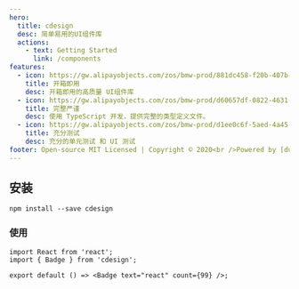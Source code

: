 ```yaml
---
hero:
  title: cdesign
  desc: 简单易用的UI组件库
  actions:
    - text: Getting Started
      link: /components
features:
  - icon: https://gw.alipayobjects.com/zos/bmw-prod/881dc458-f20b-407b-947a-95104b5ec82b/k79dm8ih_w144_h144.png
    title: 开箱即用
    desc: 开箱即用的高质量 UI组件库
  - icon: https://gw.alipayobjects.com/zos/bmw-prod/d60657df-0822-4631-9d7c-e7a869c2f21c/k79dmz3q_w126_h126.png
    title: 完整严谨
    desc: 使用 TypeScript 开发，提供完整的类型定义文件。
  - icon: https://gw.alipayobjects.com/zos/bmw-prod/d1ee0c6f-5aed-4a45-a507-339a4bfe076c/k7bjsocq_w144_h144.png
    title: 充分测试
    desc: 充分的单元测试 和 UI 测试
footer: Open-source MIT Licensed | Copyright © 2020<br />Powered by [dumi](https://d.umijs.org)
---
```


## 安装

```shell
npm install --save cdesign
```

### 使用

```shell
import React from 'react';
import { Badge } from 'cdesign';

export default () => <Badge text="react" count={99} />;
```
